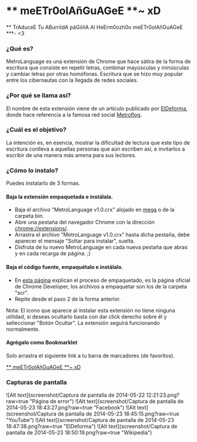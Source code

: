 # ** meETr0olAñGuAGeE **~ xD
 ** TrAduceE Tu ABurriidA páGiiñA Al HeErm0ozh0o meETr0olAñGuAGeE ***- <3

### ¿Qué es?

MetroLanguage es una extensión de Chrome que hace sátira de la forma de escritura que consiste en repetir letras, combinar mayúsculas y minúsculas y cambiar letras por otras homófonas. Escritura que se hizo muy popular entre los cibernautas con la llegada de redes sociales.

### ¿Por qué se llama así?

El nombre de esta extensión viene de un artículo publicado por [ElDeforma](http://eldeforma.com/2013/09/23/google-implementa-idioma-metroflog-su-traductor/), donde hace referencia a la famosa red social [Metroflog](http://www.metroflog.com/).

### ¿Cuál es el objetivo?

La intención es, en esencia, mostrar la dificultad de lectura que este tipo de escritura conlleva a aquellas personas que aún escriben así, e invitarlos a escribir de una manera más amena para sus lectores.

### ¿Cómo lo instalo?

Puedes instalarlo de 3 formas.

#### Baja la extensión empaquetada e instálala.

* Baja el archivo "MetroLanguage v1.0.crx" alojado en [mega](https://mega.co.nz/#F!zF52kJ6R!dTQW_Ejd08VZE47-J7_9GQ) o de la carpeta bin.
* Abre una pestaña del navegador Chrome con la dirección [chrome://extensions/](chrome://extensions/).
* Arrastra el archivo "MetroLanguage v1.0.crx" hasta dicha pestaña, debe aparecer el mensaje "Soltar para instalar", suelta.
* Disfruta de tu nuevo MetroLanguage en cada nueva pestaña que abras y en cada recarga de página. ;)

#### Baja el código fuente, empaquétalo e instálalo.

* En [esta página](https://developer.chrome.com/extensions/packaging) explican el proceso de empaquetado, es la página oficial de Chrome Developer, los archivos a empaquetar son los de la carpeta "scr".
* Repite desde el paso 2 de la forma anterior.

Nota: El icono que aparece al instalar esta extensión no tiene ninguna utilidad, si deseas ocultarlo basta con dar click derecho sobre él y selleccionar "Botón Ocultar". La extensión seguirá funcionando normalmente.

#### Agrégalo como Bookmarklet

Solo arrastra el siguiente link a tu barra de marcadores (de favoritos).

<a href="alert('Hello world')">** meETr0olAñGuAGeE **~ xD</a>

### Capturas de pantalla

![Alt text](screenshot/Captura de pantalla de 2014-05-22 12:21:23.png?raw=true "Página de error")
![Alt text](screenshot/Captura de pantalla de 2014-05-23 18:43:27.png?raw=true "Facebook")
![Alt text](screenshot/Captura de pantalla de 2014-05-23 18:45:15.png?raw=true "YouTube")
![Alt text](screenshot/Captura de pantalla de 2014-05-23 18:47:38.png?raw=true "ElDeforma")
![Alt text](screenshot/Captura de pantalla de 2014-05-23 18:50:19.png?raw=true "Wikipedia")
